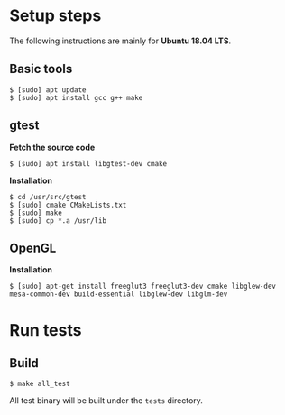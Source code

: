 # Setup steps

The following instructions are mainly for **Ubuntu 18.04 LTS**.

## Basic tools

```shell
$ [sudo] apt update
$ [sudo] apt install gcc g++ make
```

## gtest

**Fetch the source code**

```shell
$ [sudo] apt install libgtest-dev cmake
```

**Installation**

```shell
$ cd /usr/src/gtest
$ [sudo] cmake CMakeLists.txt
$ [sudo] make
$ [sudo] cp *.a /usr/lib
```

## OpenGL

**Installation**

```shell
$ [sudo] apt-get install freeglut3 freeglut3-dev cmake libglew-dev mesa-common-dev build-essential libglew-dev libglm-dev
```

# Run tests

## Build

```shell
$ make all_test
```

All test binary will be built under the ```tests``` directory.